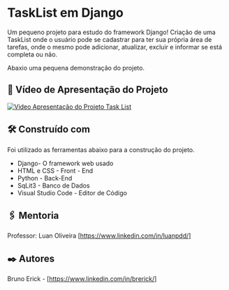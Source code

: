 # TaskList em Django

Um pequeno projeto para estudo do framework Django! Criação de uma TaskList onde o usuário pode se cadastrar para ter sua própria área de tarefas, onde o mesmo pode adicionar, atualizar, excluir e informar se está completa ou não.

Abaxio uma pequena demonstração do projeto.

## 🚀 Vídeo de Apresentação do Projeto

<a href="https://www.youtube.com/watch?v=dQw4w9WgXcQ](https://www.youtube.com/watch?v=dQw4w9WgXcQ](https://www.youtube.com/watch?v=BKrRR6-SM2c&ab_channel=BerickTK" target="_blank">
  <img src="https://img.youtube.com/vi/dQw4w9WgXcQ/0.jpg](https://github.com/user-attachments/assets/ad28b60c-4aab-4f92-b5d8-03b7ddb98d6f" alt="Video Apresentação do Projeto Task List">
</a>

## 🛠️ Construído com

Foi utilizado as ferramentas abaixo para a construção do projeto.

* Django- O framework web usado
* HTML e CSS - Front - End
* Python - Back-End
* SqLit3 - Banco de Dados
* Visual Studio Code - Editor de Código

## 🖇️ Mentoria

Professor: Luan Oliveira [https://www.linkedin.com/in/luanpdd/]

## ✒️ Autores

Bruno Erick - [https://www.linkedin.com/in/brerick/]
